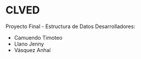# CLVED
 Proyecto Final - Estructura de Datos
 Desarrolladores:
 - Camuendo Timoteo
 - Llano Jenny
 - Vásquez Anhaí
